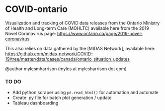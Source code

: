 # COVID-ontario

Visualization and tracking of COVID data releases from the Ontario Ministry of Health and Long-term Care (MOHLTC) available here from the 2019 Novel Coronavirus page: https://www.ontario.ca/page/2019-novel-coronavirus

This also relies on data gathered by the [MIDAS Network], available here: https://github.com/midas-network/COVID-19/tree/master/data/cases/canada/ontario_situation_updates

@author mylesmharrison (myles at mylesharrison dot com)

### TO DO

- Add python scraper using `pd.read_html()` for automation and automate
- Create .py file for batch plot generation / update
- Tableau dashboarding
